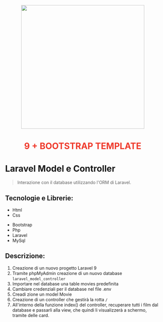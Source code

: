 <div align="center"><a href="https://laravel.com" target="_blank"><img src="https://raw.githubusercontent.com/laravel/art/master/logo-lockup/5%20SVG/2%20CMYK/1%20Full%20Color/laravel-logolockup-cmyk-red.svg" width="400"></a>
<h1><strong style="color: #EF3B2D;">9 + BOOTSTRAP TEMPLATE</strong></h1></div>

# Laravel Model e Controller

> Interazione con il database utilizzando l'ORM di Laravel.

## Tecnologie e Librerie:

-   Html
-   Css
<!-- - Sass  -->
-   Bootstrap
-   Php
-   Laravel
-   MySql

## Descrizione:

1.  Creazione di un nuovo progetto Laravel 9
2.  Tramite phpMyAdmin creazione di un nuovo database `laravel_model_controller`
3.  Importare nel database una table movies predefinita
4.  Cambiare credenziali per il database nel file .env
5.  Creadi zione un model Movie
6.  Creazione di un controller che gestirà la rotta `/`
7.  All'interno della funzione index() del controller, recuperare tutti i film dal database e passarli alla view, che quindi li visualizzerà a schermo, tramite delle card.

<!-- BONUS:
Stilare il layout nei dettagli con Sass -->
